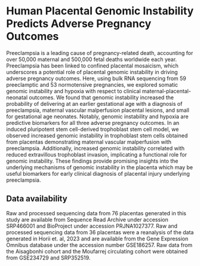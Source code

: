 # Human Placental Genomic Instability Predicts Adverse Pregnancy Outcomes

Preeclampsia is a leading cause of pregnancy-related death, accounting for over 50,000 maternal and 500,000 fetal deaths worldwide each year. Preeclampsia has been linked to confined placental mosaicism, which underscores a potential role of placental genomic instability in driving adverse pregnancy outcomes. Here, using bulk RNA sequencing from 59 preeclamptic and 53 normotensive pregnancies, we explored somatic genomic instability and hypoxia with respect to clinical maternal-placental-neonatal outcomes. We found that genomic instability increased the probability of delivering at an earlier gestational age with a diagnosis of preeclampsia, maternal vascular malperfusion placental lesions, and small for gestational age neonates. Notably, genomic instability and hypoxia are predictive biomarkers for all three adverse pregnancy outcomes. In an induced pluripotent stem cell-derived trophoblast stem cell model, we observed increased genomic instability in trophoblast stem cells obtained from placentas demonstrating maternal vascular malperfusion with preeclampsia. Additionally, increased genomic instability correlated with reduced extravillous trophoblast invasion, implicating a functional role for genomic instability. These findings provide promising insights into the underlying mechanisms of genomic instability in the placenta which may be useful biomarkers for early clinical diagnosis of placental injury underlying preeclampsia.

## Data availability
Raw and processed sequencing data from 76 placentas generated in this study are available from Sequence Read Archive under accession SRP466001 and BioProject under accession PRJNA1027377. Raw and processed sequencing data from 36 placentas were a reanalysis of the data generated in Horii et. al, 2023 and are available from the Gene Expression Omnibus database under the accession number GSE186257. Raw data from the Aisagbonhi cohort and the Moufarrej circulating cohort were obtained from GSE234729 and SRP352519.
